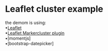 # Leaflet cluster example
the demom is using: <br/>
&bull;[Leaflet](https://github.com/Leaflet/Leaflet)<br/>
&bull;[Leaflet Markercluster plugin](https://github.com/Leaflet/Leaflet.markercluster)<br/>
&bull;[momentjs]<br/>
&bull;[bootstrap-datepicker]<br/>
